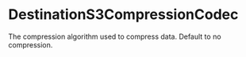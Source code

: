 # DestinationS3CompressionCodec

The compression algorithm used to compress data. Default to no compression.

